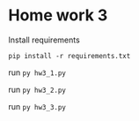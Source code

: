 # Home work 3
Install requirements
```
pip install -r requirements.txt
```
run `py hw3_1.py`

run `py hw3_2.py`

run `py hw3_3.py`
